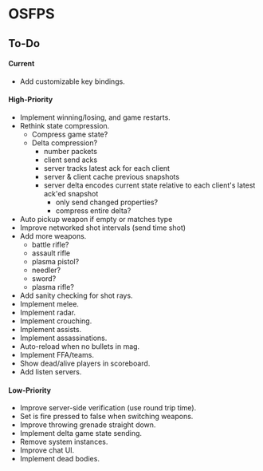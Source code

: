 # OSFPS

## To-Do

#### Current

* Add customizable key bindings.

#### High-Priority

* Implement winning/losing, and game restarts.
* Rethink state compression.
  - Compress game state?
  - Delta compression?
    - number packets
    - client send acks
    - server tracks latest ack for each client
    - server & client cache previous snapshots
    - server delta encodes current state relative to each client's latest ack'ed snapshot
      - only send changed properties?
      - compress entire delta?
* Auto pickup weapon if empty or matches type
* Improve networked shot intervals (send time shot)
* Add more weapons.
  - battle rifle?
  - assault rifle
  - plasma pistol?
  - needler?
  - sword?
  - plasma rifle?
* Add sanity checking for shot rays.
* Implement melee.
* Implement radar.
* Implement crouching.
* Implement assists.
* Implement assassinations.
* Auto-reload when no bullets in mag.
* Implement FFA/teams.
* Show dead/alive players in scoreboard.
* Add listen servers.

#### Low-Priority

* Improve server-side verification (use round trip time).
* Set is fire pressed to false when switching weapons.
* Improve throwing grenade straight down.
* Implement delta game state sending.
* Remove system instances.
* Improve chat UI.
* Implement dead bodies.
